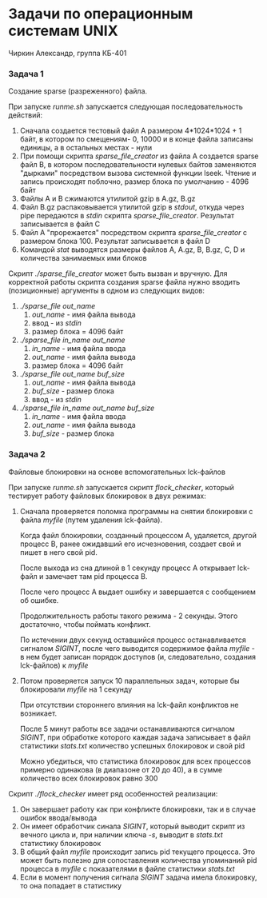 # Задачи по операционным системам UNIX
Чиркин Александр, группа КБ-401

### Задача 1
Создание sparse (разреженного) файла.

При запуске *runme.sh* запускается следующая последовательность действий:
1. Сначала создается тестовый файл A размером 4\*1024\*1024 + 1 байт, в котором по смещениям- 0, 10000 и в конце файла 
записаны единицы, а в остальных местах - нули
2. При помощи скрипта *sparse_file_creator* из файла A создается sparse файл B, в котором последовательности нулевых байтов заменяются 
"дырками" посредством вызова системной функции lseek. Чтение и запись происходят поблочно, размер блока по умолчанию - 4096 байт
3. Файлы A и B сжимаются утилитой gzip в A.gz, B.gz
4. Файл B.gz распаковывается утилитой gzip в *stdout*, откуда через pipe передаются в *stdin* скрипта *sparse_file_creator*. Результат записывается в файл C
5. Файл A "прорежается" посредством скрипта *sparse_file_creator* с размером блока 100. Результат записывается в файл D
6. Командой *stat* выводятся размеры файлов A, A.gz, B, B.gz, C, D и количества занимаемых ими блоков

Скрипт *./sparse_file_creator* может быть вызван и вручную.
Для корректной работы скрипта создания sparse файла нужно вводить (позиционные) аргументы в одном из следующих видов:
1. *./sparse_file out_name* 
   1. *out_name* - имя файла вывода
   2. ввод - из *stdin*
   3. размер блока = 4096 байт
2. *./sparse_file in_name out_name*
   1. *in_name* - имя файла ввода
   2. *out_name* - имя файла вывода
   3. размер блока = 4096 байт
3. *./sparse_file out_name buf_size*
    1. *out_name* - имя файла вывода
    2. *buf_size* - размер блока
    3. ввод - из *stdin*
4. *./sparse_file in_name out_name buf_size*
    1. *in_name* - имя файла ввода
    2. *out_name* - имя файла вывода
    3. *buf_size* - размер блока

### Задача 2
Файловые блокировки на основе вспомогательных lck-файлов

При запуске *runme.sh* запускается скрипт *flock_checker*, который тестирует работу файловых блокировок в двух режимах:
1. Сначала проверяется поломка программы на снятии блокировки с файла *myfile* (путем удаления lck-файла). 

   Когда файл блокировки, созданный процессом A, удаляется, другой процесс B, ранее ожидавший его исчезновения, создает свой и пишет в него свой pid.

   После выхода из сна длиной в 1 секунду процесс A открывает lck-файл и замечает там pid процесса B.

   После чего процесс A выдает ошибку и завершается с сообщением об ошибке.

   Продолжительность работы такого режима - 2 секунды. Этого достаточно, чтобы поймать конфликт.

   По истечении двух секунд оставшийся процесс останавливается сигналом *SIGINT*, 
после чего выводится содержимое файла *myfile* - в нем будет записан порядок доступов (и, следовательно, создания lck-файлов) к *myfile*

2. Потом проверяется запуск 10 параллельных задач, которые бы блокировали *myfile* на 1 секунду
   
   При отсутствии стороннего влияния на lck-файл конфликтов не возникает.

   После 5 минут работы все задачи останавливаются сигналом *SIGINT*, при обработке которого каждая задача записывает в файл статистики *stats.txt* количество успешных блокировок и свой pid

   Можно убедиться, что статистика блокировок для всех процессов примерно одинакова (в диапазоне от 20 до 40), а в сумме количество всех блокировок равно 300

Скрипт *./flock_checker* имеет ряд особенностей реализации:
1. Он завершает работу как при конфликте блокировки, так и в случае ошибок ввода/вывода
2. Он имеет обработчик синала *SIGINT*, который выводит скрипт из вечного цикла и, при наличии ключа *-s*, выводит в *stats.txt* статистику блокировок
3. В общий файл *myfile* происходит запись pid текущего процесса. 
Это может быть полезно для сопоставления количества упоминаний pid процесса в *myfile* с показателями в файле статистики *stats.txt*
4. Если в момент получения сигнала *SIGINT* задача имела блокировку, то она попадает в статистику
